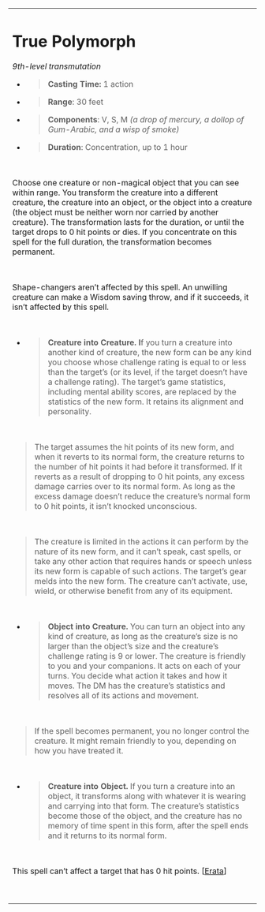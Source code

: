 <table><tbody><tr class="odd"><td><h1 id="true-polymorph"><strong>True Polymorph</strong></h1><p><em>9th-level transmutation</em></p><ul><li><blockquote><p><strong>Casting Time:</strong> 1 action</p></blockquote></li><li><blockquote><p><strong>Range</strong>: 30 feet</p></blockquote></li><li><blockquote><p><strong>Components</strong>: V, S, M <em>(a drop of mercury, a dollop of Gum-Arabic, and a wisp of smoke)</em></p></blockquote></li><li><blockquote><p><strong>Duration</strong>: Concentration, up to 1 hour</p></blockquote></li></ul><p> </p><p>Choose one creature or non-magical object that you can see within range. You transform the creature into a different creature, the creature into an object, or the object into a creature (the object must be neither worn nor carried by another creature). The transformation lasts for the duration, or until the target drops to 0 hit points or dies. If you concentrate on this spell for the full duration, the transformation becomes permanent.</p><p> </p><p>Shape-changers aren’t affected by this spell. An unwilling creature can make a Wisdom saving throw, and if it succeeds, it isn’t affected by this spell.</p><p> </p><ul><li><blockquote><p><strong>Creature into Creature. I</strong>f you turn a creature into another kind of creature, the new form can be any kind you choose whose challenge rating is equal to or less than the target’s (or its level, if the target doesn’t have a challenge rating). The target’s game statistics, including mental ability scores, are replaced by the statistics of the new form. It retains its alignment and personality.</p></blockquote></li></ul><p> </p><blockquote><p>The target assumes the hit points of its new form, and when it reverts to its normal form, the creature returns to the number of hit points it had before it transformed. If it reverts as a result of dropping to 0 hit points, any excess damage carries over to its normal form. As long as the excess damage doesn’t reduce the creature’s normal form to 0 hit points, it isn’t knocked unconscious.</p></blockquote><p> </p><blockquote><p>The creature is limited in the actions it can perform by the nature of its new form, and it can’t speak, cast spells, or take any other action that requires hands or speech unless its new form is capable of such actions. The target’s gear melds into the new form. The creature can’t activate, use, wield, or otherwise benefit from any of its equipment.</p></blockquote><p> </p><ul><li><blockquote><p><strong>Object into Creature.</strong> You can turn an object into any kind of creature, as long as the creature’s size is no larger than the object’s size and the creature’s challenge rating is 9 or lower. The creature is friendly to you and your companions. It acts on each of your turns. You decide what action it takes and how it moves. The DM has the creature’s statistics and resolves all of its actions and movement.</p></blockquote></li></ul><p> </p><blockquote><p>If the spell becomes permanent, you no longer control the creature. It might remain friendly to you, depending on how you have treated it.</p></blockquote><p> </p><ul><li><blockquote><p><strong>Creature into Object.</strong> If you turn a creature into an object, it transforms along with whatever it is wearing and carrying into that form. The creature’s statistics become those of the object, and the creature has no memory of time spent in this form, after the spell ends and it returns to its normal form.</p></blockquote></li></ul><p> </p><p>This spell can’t affect a target that has 0 hit points. [<a href="http://media.wizards.com/2015/downloads/dnd/PH_Errata_1.1.pdf">Erata</a>]</p><p> </p></td></tr></tbody></table>